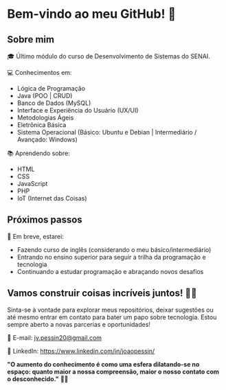 # Bem-vindo ao meu GitHub! 👋

## Sobre mim

🎓 Último módulo do curso de Desenvolvimento de Sistemas do SENAI.

💻 Conhecimentos em:
- Lógica de Programação
- Java (POO | CRUD)
- Banco de Dados (MySQL)
- Interface e Experiência do Usuário (UX/UI)
- Metodologias Ágeis
- Eletrônica Básica
- Sistema Operacional (Básico: Ubuntu e Debian | Intermediário / Avançado: Windows)

📚 Aprendendo sobre:
- HTML
- CSS
- JavaScript
- PHP
- IoT (Internet das Coisas)

## Próximos passos

🚀 Em breve, estarei:
- Fazendo curso de inglês (considerando o meu básico/intermediário)
- Entrando no ensino superior para seguir a trilha da programação e tecnologia
- Continuando a estudar programação e abraçando novos desafios

## Vamos construir coisas incríveis juntos! 🌟🚀

Sinta-se à vontade para explorar meus repositórios, deixar sugestões ou até mesmo entrar em contato para bater um papo sobre tecnologia. Estou sempre aberto a novas parcerias e oportunidades!

📧 E-mail: jv.pessin20@gmail.com

📱 LinkedIn: https://www.linkedin.com/in/joaopessin/

**"O aumento do conhecimento é como uma esfera dilatando-se no espaço: quanto maior a nossa compreensão, maior o nosso contato com o desconhecido."** 🌌🧠
